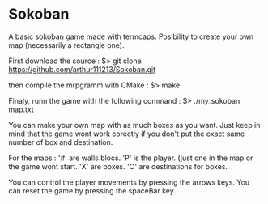 # Sokoban
A basic sokoban game made with termcaps. Posibility to create your own map (necessarily a rectangle one).

First download the source :
	$> git clone https://github.com/arthur111213/Sokoban.git

then compile the mrpgramm with CMake :
	$> make

Finaly, runn the game with the following command :
	$> ./my_sokoban map.txt

You can make your own map with as much boxes as you want.
Just keep in mind that the game wont work corectly if you don't put the exact same number of box and destination.

For the maps :
	'#' are walls blocs.
	'P' is the player. (just one in the map or the game wont start.
	'X' are boxes.
	'O' are destinations for boxes.

You can control the player movements by pressing the arrows keys.
You can reset the game by pressing the spaceBar key.

